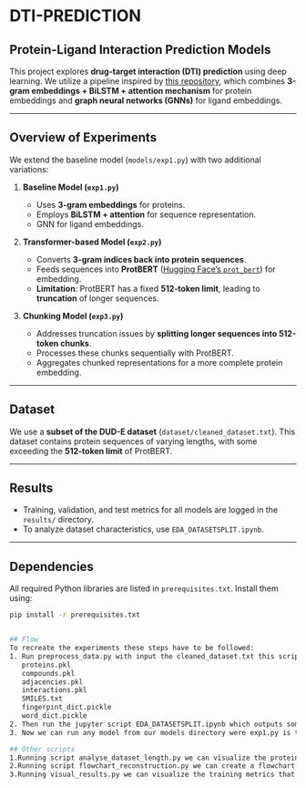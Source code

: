 # **DTI-PREDICTION**  
## **Protein-Ligand Interaction Prediction Models**  

This project explores **drug-target interaction (DTI) prediction** using deep learning. We utilize a pipeline inspired by [this repository](https://github.com/Fitnessnlp/DeepEmbedding-DTI/tree/master/dataset), which combines **3-gram embeddings + BiLSTM + attention mechanism** for protein embeddings and **graph neural networks (GNNs)** for ligand embeddings.  

---

## **Overview of Experiments**  

We extend the baseline model (`models/exp1.py`) with two additional variations:  

1. **Baseline Model (`exp1.py`)**  
   - Uses **3-gram embeddings** for proteins.  
   - Employs **BiLSTM + attention** for sequence representation.  
   - GNN for ligand embeddings.  

2. **Transformer-based Model (`exp2.py`)**  
   - Converts **3-gram indices back into protein sequences**.  
   - Feeds sequences into **ProtBERT** ([Hugging Face’s `prot_bert`](https://huggingface.co/Rostlab/prot_bert/tree/main)) for embedding.  
   - **Limitation**: ProtBERT has a fixed **512-token limit**, leading to **truncation** of longer sequences.  

3. **Chunking Model (`exp3.py`)**  
   - Addresses truncation issues by **splitting longer sequences into 512-token chunks**.  
   - Processes these chunks sequentially with ProtBERT.  
   - Aggregates chunked representations for a more complete protein embedding.  

---

## **Dataset**  

We use a **subset of the DUD-E dataset** (`dataset/cleaned_dataset.txt`). This dataset contains protein sequences of varying lengths, with some exceeding the **512-token limit** of ProtBERT.  

---

## **Results**  

- Training, validation, and test metrics for all models are logged in the `results/` directory.  
- To analyze dataset characteristics, use `EDA_DATASETSPLIT.ipynb`.  

---

## **Dependencies**  

All required Python libraries are listed in `prerequisites.txt`. Install them using:  

```bash
pip install -r prerequisites.txt


## Flow
To recreate the experiments these steps have to be followed:
1. Run preprocess_data.py with input the cleaned_dataset.txt this script preprocesses the initial dataset and outputs 7 files
   proteins.pkl
   compounds.pkl
   adjacencies.pkl
   interactions.pkl
   SMILES.txt
   fingerpint_dict.pickle
   word_dict.pickle
2. Then run the jupyter script EDA_DATASETSPLIT.ipynb which outputs some characteristics of our dataset and also creates the preprocessed datasets by combining  ( compounds.pkl,adjacencies.pkl,proteins.pkl, interactions.pkl) and splitting this into Training,Validation and Test set.
3. Now we can run any model from our models directory were exp1.py is the basis 3-gram model , exp2.py is prot_bert with truncation and exp3.py is our model with prot_bert+chunking. InputS are the datasets created from step 2 so train_set.ex3.pt, dev_set_ex3.pt, test_set_ex3.pt alongside with fingerpint_dict.pickle and word_dict_pickle created at step 1.

## Other scripts
1.Running script analyse_dataset_length.py we can visualize the proteins length distribution across the datasets
2.Running script flowchart_reconstruction.py we can create a flowchart that explains the reconstruction algorithm that takes 3-gram indices and turn them back to the full amino acid sequence
3.Running visual_results.py we can visualize the training metrics that are being logged when we train our models.

